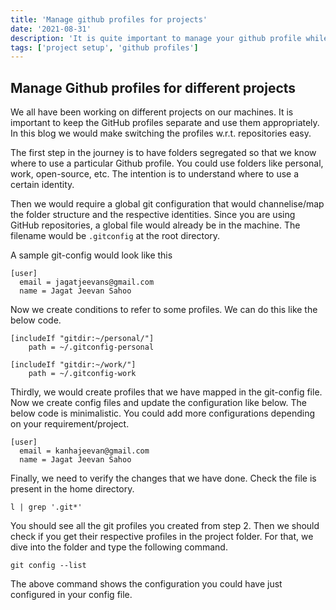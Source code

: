 ```yaml
---
title: 'Manage github profiles for projects'
date: '2021-08-31'
description: 'It is quite important to manage your github profile while contributing to your project, may it be your personal repo, office repos or open source. Let us look to manage profiles like pro.'
tags: ['project setup', 'github profiles']
---
```


## Manage Github profiles for different projects

We all have been working on different projects on our machines. It is important to keep the GitHub profiles separate and use them appropriately. In this blog we would make switching the profiles w.r.t. repositories easy.

The first step in the journey is to have folders segregated so that we know where to use a particular Github profile. You could use folders like personal, work, open-source, etc. The intention is to understand where to use a certain identity.

Then we would require a global git configuration that would channelise/map the folder structure and the respective identities. Since you are using GitHub repositories, a global file would already be in the machine. The filename would be `.gitconfig` at the root directory.

A sample git-config would look like this

```
[user]
  email = jagatjeevans@gmail.com
  name = Jagat Jeevan Sahoo
```

Now we create conditions to refer to some profiles. We can do this like the below code.

```
[includeIf "gitdir:~/personal/"]
	path = ~/.gitconfig-personal

[includeIf "gitdir:~/work/"]
	path = ~/.gitconfig-work
```

Thirdly, we would create profiles that we have mapped in the git-config file. Now we create config files and update the configuration like below. The below code is minimalistic. You could add more configurations depending on your requirement/project.

```
[user]
  email = kanhajeevan@gmail.com
  name = Jagat Jeevan Sahoo
```

Finally, we need to verify the changes that we have done. Check the file is present in the home directory.

```
l | grep '.git*'
```

You should see all the git profiles you created from step 2. Then we should check if you get their respective profiles in the project folder. For that, we dive into the folder and type the following command.

```
git config --list
```

The above command shows the configuration you could have just configured in your config file.
